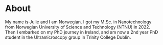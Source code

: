 # About

My name is Julie and I am Norwegian. 
I got my M.Sc. in Nanotechnology from Norwegian University of Science and Technology (NTNU) in 2022. 
Then I embarked on my PhD journey in Ireland, and am now a 2nd year PhD student in the Ultramicroscopy group in Trinity College Dublin.

